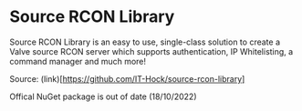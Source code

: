 # Source RCON Library

Source RCON Library is an easy to use, single-class solution to create a Valve source RCON server which supports authentication, IP Whitelisting, a command manager and much more!

Source: (link)[https://github.com/IT-Hock/source-rcon-library]

Offical NuGet package is out of date (18/10/2022)
